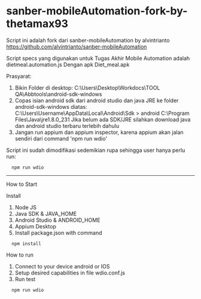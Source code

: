 # sanber-mobileAutomation-fork-by-thetamax93

Script ini adalah fork dari sanber-mobileAutomation by alvintrianto
https://github.com/alvintrianto/sanber-mobileAutomation

Script specs yang digunakan untuk Tugas Akhir Mobile Automation adalah dietmeal.automation.js
Dengan apk Diet_meal.apk

Prasyarat:

1. Bikin Folder di desktop: C:\Users\Desktop\Workdocs\TOOL QA\Abbtools\android-sdk-windows
2. Copas isian android sdk dari android studio dan java JRE ke folder android-sdk-windows diatas:
    C:\Users\Username\AppData\Local\Android\Sdk > android
    C:\Program Files\Java\jre1.8.0_231
   Jika belum ada SDK/JRE silahkan download java dan android studio terbaru terlebih dahulu
3. Jangan run appium dan appium inspector, karena appium akan jalan sendiri dari command 'npm run wdio'

Script ini sudah dimodifikasi sedemikian rupa sehingga user hanya perlu run:

```
  npm run wdio
```

----------------------------------------------------

How to Start

Install 
1. Node JS
2. Java SDK & JAVA_HOME
3. Android Studio & ANDROID_HOME
4. Appium Desktop
5. Install package.json with command

```
  npm install
```

How to run
1. Connect to your device android or IOS
2. Setup desired capabilities in file wdio.conf.js
3. Run test
```
  npm run wdio
```
